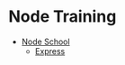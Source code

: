 # Node Training

* [Node School](https://nodeschool.io/)
    * [Express](https://github.com/azat-co/expressworks)
    